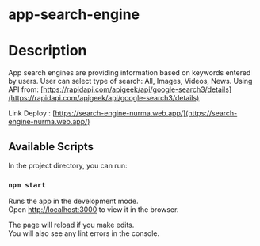 # app-search-engine

# Description
App search engines are providing information based on keywords entered by users. User can select type of search: All, Images, Videos, News. Using API from:
[https://rapidapi.com/apigeek/api/google-search3/details](https://rapidapi.com/apigeek/api/google-search3/details)


Link Deploy : 
[https://search-engine-nurma.web.app/](https://search-engine-nurma.web.app/)


## Available Scripts

In the project directory, you can run:

### `npm start`

Runs the app in the development mode.\
Open [http://localhost:3000](http://localhost:3000) to view it in the browser.

The page will reload if you make edits.\
You will also see any lint errors in the console.